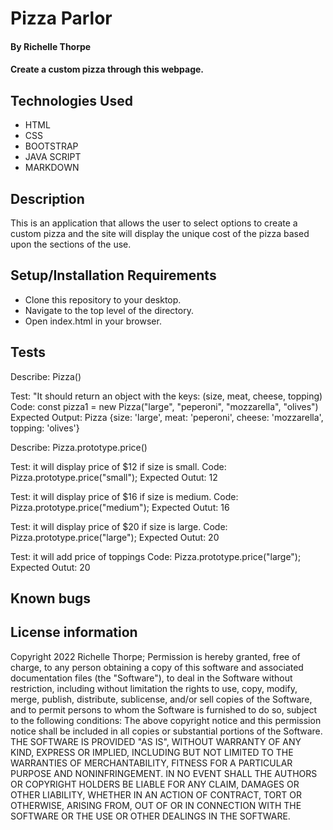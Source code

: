 # Pizza Parlor
#### By Richelle Thorpe
#### Create a custom pizza through this webpage.

## Technologies Used
- HTML
- CSS
- BOOTSTRAP
- JAVA SCRIPT
- MARKDOWN

## Description
This is an application that allows the user to select options to create a custom pizza and the site will display the unique cost of the pizza based upon the sections of the use. 

## Setup/Installation Requirements
- Clone this repository to your desktop.
- Navigate to the top level of the directory.
- Open index.html in your browser.

## Tests

Describe: Pizza()

Test: "It should return an object with the keys: (size, meat, cheese, topping)
Code: const pizza1 = new Pizza("large", "peperoni", "mozzarella", "olives")
Expected Output: Pizza {size: 'large', meat: 'peperoni', cheese: 'mozzarella', topping: 'olives'}

Describe: Pizza.prototype.price()

Test: it will display price of $12 if size is small. 
Code: Pizza.prototype.price("small");
Expected Outut: 12

Test: it will display price of $16 if size is medium. 
Code: Pizza.prototype.price("medium");
Expected Outut: 16

Test: it will display price of $20 if size is large. 
Code: Pizza.prototype.price("large");
Expected Outut: 20

Test: it will add price of toppings
Code: Pizza.prototype.price("large");
Expected Outut: 20

## Known bugs

## License information
Copyright 2022 Richelle Thorpe;
Permission is hereby granted, free of charge, to any person obtaining a copy of this software and associated documentation files (the "Software"), to deal in the Software without restriction, including without limitation the rights to use, copy, modify, merge, publish, distribute, sublicense, and/or sell copies of the Software, and to permit persons to whom the Software is furnished to do so, subject to the following conditions:
The above copyright notice and this permission notice shall be included in all copies or substantial portions of the Software.
THE SOFTWARE IS PROVIDED "AS IS", WITHOUT WARRANTY OF ANY KIND, EXPRESS OR IMPLIED, INCLUDING BUT NOT LIMITED TO THE WARRANTIES OF MERCHANTABILITY, FITNESS FOR A PARTICULAR PURPOSE AND NONINFRINGEMENT. IN NO EVENT SHALL THE AUTHORS OR COPYRIGHT HOLDERS BE LIABLE FOR ANY CLAIM, DAMAGES OR OTHER LIABILITY, WHETHER IN AN ACTION OF CONTRACT, TORT OR OTHERWISE, ARISING FROM, OUT OF OR IN CONNECTION WITH THE SOFTWARE OR THE USE OR OTHER DEALINGS IN THE SOFTWARE.


